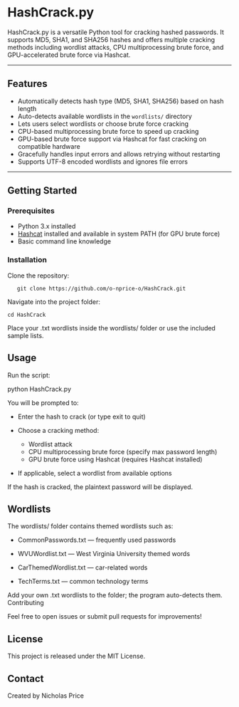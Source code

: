 # HashCrack.py

HashCrack.py is a versatile Python tool for cracking hashed passwords. It supports MD5, SHA1, and SHA256 hashes and offers multiple cracking methods including wordlist attacks, CPU multiprocessing brute force, and GPU-accelerated brute force via Hashcat.

---

## Features

- Automatically detects hash type (MD5, SHA1, SHA256) based on hash length
- Auto-detects available wordlists in the `wordlists/` directory
- Lets users select wordlists or choose brute force cracking
- CPU-based multiprocessing brute force to speed up cracking
- GPU-based brute force support via Hashcat for fast cracking on compatible hardware
- Gracefully handles input errors and allows retrying without restarting
- Supports UTF-8 encoded wordlists and ignores file errors

---

## Getting Started

### Prerequisites

- Python 3.x installed
- [Hashcat](https://hashcat.net/hashcat/) installed and available in system PATH (for GPU brute force)
- Basic command line knowledge

### Installation
Clone the repository:

```
   git clone https://github.com/o-nprice-o/HashCrack.git
```
Navigate into the project folder:

    cd HashCrack

Place your .txt wordlists inside the wordlists/ folder or use the included sample lists.


## Usage

Run the script:

python HashCrack.py

You will be prompted to:

- Enter the hash to crack (or type exit to quit)

- Choose a cracking method:
    - Wordlist attack
    - CPU multiprocessing brute force (specify max password length)
    - GPU brute force using Hashcat (requires Hashcat installed)

- If applicable, select a wordlist from available options

If the hash is cracked, the plaintext password will be displayed.

## Wordlists

The wordlists/ folder contains themed wordlists such as:

- CommonPasswords.txt — frequently used passwords

- WVUWordlist.txt — West Virginia University themed words

- CarThemedWordlist.txt — car-related words

- TechTerms.txt — common technology terms

Add your own .txt wordlists to the folder; the program auto-detects them.
Contributing

Feel free to open issues or submit pull requests for improvements!

## License

This project is released under the MIT License.

## Contact
Created by Nicholas Price
